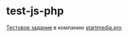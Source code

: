 # test-js-php
[Тестовое задание](https://gitlab.stmd.pro/startmedia/test-junior) в компанию [startmedia.pro](https://startmedia.pro/)